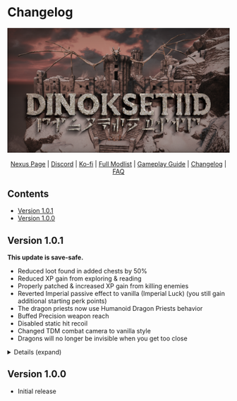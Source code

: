 # Changelog

![Banner](https://raw.githubusercontent.com/Geborgen/dinoksetiid/main/.github/DinoksetiidBanner.png)

<p align="center">
  <a href="https://www.nexusmods.com/skyrimspecialedition/mods/126732">Nexus Page</a> |
  <a href="https://discord.com/invite/9cRs3KPyuW">Discord</a> |
  <a href="https://ko-fi.com/geborgen">Ko-fi</a> |
  <a href="https://loadorderlibrary.com/lists/dinoksetiid">Full Modlist</a> |
  <a href="https://github.com/Geborgen/dinoksetiid/blob/main/GAMEPLAYGUIDE.md">Gameplay Guide</a> |
  <a href="https://github.com/Geborgen/dinoksetiid/blob/main/CHANGELOG.md">Changelog</a> |
  <a href="https://github.com/Geborgen/dinoksetiid/blob/main/FAQ.md">FAQ</a>
</p>

## Contents
- [Version 1.0.1](#version-101)
- [Version 1.0.0](#version-100)

## Version 1.0.1

**This update is save-safe.**

- Reduced loot found in added chests by 50%
- Reduced XP gain from exploring & reading
- Properly patched & increased XP gain from killing enemies
- Reverted Imperial passive effect to vanilla (Imperial Luck) (you still gain additional starting perk points)
- The dragon priests now use Humanoid Dragon Priests behavior
- Buffed Precision weapon reach
- Disabled static hit recoil
- Changed TDM combat camera to vanilla style
- Dragons will no longer be invisible when you get too close

<details><summary>Details (expand)</summary>

### Updated
- Riposte - Parry SFX

### Added
- Simonrim Skillrate Alternative
- Shattered Skyrim - World Eater - Humanoid Dragon Priests

</details>

## Version 1.0.0

- Initial release
